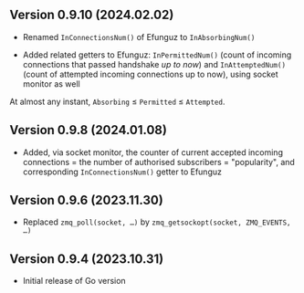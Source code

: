 Version 0.9.10 (2024.02.02)
--------------------------

* Renamed `InConnectionsNum()` of Efunguz to `InAbsorbingNum()`

* Added related getters to Efunguz: `InPermittedNum()` (count of incoming connections that passed handshake *up to now*) and `InAttemptedNum()` (count of attempted incoming connections up to now), using socket monitor as well

At almost any instant, `Absorbing` ≤ `Permitted` ≤ `Attempted`.


Version 0.9.8 (2024.01.08)
--------------------------

* Added, via socket monitor, the counter of current accepted incoming connections = the number of authorised subscribers = "popularity", and corresponding `InConnectionsNum()` getter to Efunguz


Version 0.9.6 (2023.11.30)
--------------------------

* Replaced `zmq_poll(socket, …)` by `zmq_getsockopt(socket, ZMQ_EVENTS, …)`


Version 0.9.4 (2023.10.31)
--------------------------

* Initial release of Go version